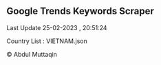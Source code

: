 

## Google Trends Keywords Scraper 
 
Last Update 25-02-2023 , 20:51:24

Country List :
VIETNAM.json



© Abdul Muttaqin 
